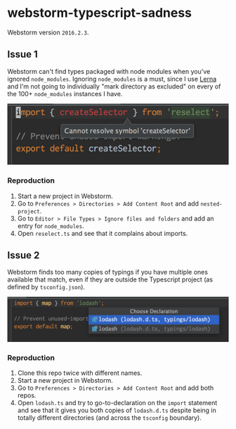 # webstorm-typescript-sadness

Webstorm version `2016.2.3`.

## Issue 1

Webstorm can't find types packaged with node modules when you've ignored `node_modules`. Ignoring `node_modules` is a must, since I use [Lerna](https://github.com/lerna/lerna) and I'm not going to individually "mark directory as excluded" on every of the 100+ `node_modules` instances I have.

![](./missingtypes.png)

### Reproduction

1. Start a new project in Webstorm.
2. Go to `Preferences > Directories > Add Content Root` and add `nested-project`.
3. Go to `Editor > File Types > Ignore files and folders` and add an entry for `node_modules`.
4. Open `reselect.ts` and see that it complains about imports.

## Issue 2

Webstorm finds too many copies of typings if you have multiple ones available that match, even if they are outside the Typescript project (as defined by `tsconfig.json`).

![](./multipleimports.png)

### Reproduction

1. Clone this repo twice with different names.
2. Start a new project in Webstorm.
3. Go to `Preferences > Directories > Add Content Root` and add both repos.
4. Open `lodash.ts` and try to go-to-declaration on the `import` statement and see that it gives you both copies of `lodash.d.ts` despite being in totally different directories (and across the `tsconfig` boundary).
